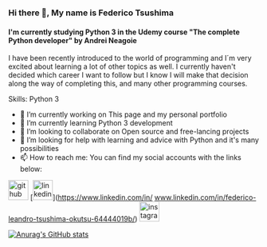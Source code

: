 ### Hi there 👋, My name is Federico Tsushima
#### I'm currently studying Python 3 in the Udemy course "The complete Python developer" by Andrei Neagoie
I have been recently introduced to the world of programming and I´m very excited about learning a lot of other topics as well. I currently haven't decided which career I want to follow but I know I will make that decision along the way of completing this, and many other programming courses. 

Skills: Python 3

- 🔭 I’m currently working on This page and my personal portfolio 
- 🌱 I’m currently learning Python 3 development 
- 👯 I’m looking to collaborate on Open  source and free-lancing projects 
- 🤔 I’m looking for help with learning and advice with Python and it's many possibilities 
- 📫 How to reach me: You can find my social accounts with the links below: 


[<img src='https://cdn.jsdelivr.net/npm/simple-icons@3.0.1/icons/github.svg' alt='github' height='40'>](https://github.com/Fede6t)  [<img src='https://cdn.jsdelivr.net/npm/simple-icons@3.0.1/icons/linkedin.svg' alt='linkedin' height='40'>](https://www.linkedin.com/in/ www.linkedin.com/in/federico-leandro-tsushima-okutsu-64444019b/)  [<img src='https://cdn.jsdelivr.net/npm/simple-icons@3.0.1/icons/instagram.svg' alt='instagram' height='40'>](https://www.instagram.com/https://www.instagram.com/fede6t//)  


[![Anurag's GitHub stats](https://github-readme-stats.vercel.app/api?username=Fede6t)](https://github.com/anuraghazra/github-readme-stats)
